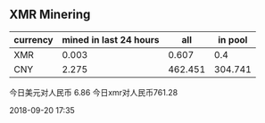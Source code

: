 ## XMR Minering

|currency|mined in last 24 hours|all|in pool|
|---|---|---|---|
|XMR|0.003|0.607|0.4|
|CNY|2.275|462.451|304.741|

今日美元对人民币 6.86	今日xmr对人民币761.28


2018-09-20 17:35